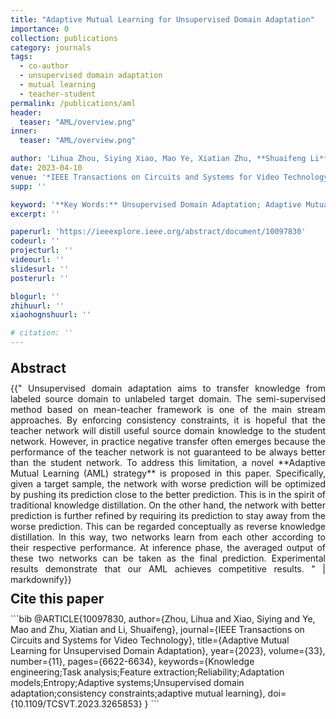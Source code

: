 ```yaml
---
title: "Adaptive Mutual Learning for Unsupervised Domain Adaptation"
importance: 0
collection: publications
category: journals
tags:
  - co-author
  - unsupervised domain adaptation
  - mutual learning
  - teacher-student
permalink: /publications/aml
header:
  teaser: "AML/overview.png"
inner:
  teaser: "AML/overview.png"

author: 'Lihua Zhou, Siying Xiao, Mao Ye, Xiatian Zhu, **Shuaifeng Li**'
date: 2023-04-10
venue: '*IEEE Transactions on Circuits and Systems for Video Technology* (**TCSVT**)'
supp: ''

keyword: '**Key Words:** Unsupervised Domain Adaptation; Adaptive Mutual Learning'
excerpt: ''

paperurl: 'https://ieeexplore.ieee.org/abstract/document/10097830'
codeurl: ''
projecturl: ''
videourl: ''
slidesurl: ''
posterurl: ''

blogurl: ''
zhihuurl: ''
xiaohognshuurl: ''

# citation: ''
---
```


<h2 style="margin: 1em 0 0.5em;" >Abstract</h2>
<div style="text-align: justify;">{{"
Unsupervised domain adaptation aims to transfer knowledge from labeled source domain to unlabeled target domain. The semi-supervised method based on mean-teacher framework is one of the main stream approaches. By enforcing consistency constraints, it is hopeful that the teacher network will distill useful source domain knowledge to the student network. However, in practice negative transfer often emerges because the performance of the teacher network is not guaranteed to be always better than the student network. To address this limitation, a novel **Adaptive Mutual Learning (AML) strategy** is proposed in this paper. Specifically, given a target sample, the network with worse prediction will be optimized by pushing its prediction close to the better prediction. This is in the spirit of traditional knowledge distillation. On the other hand, the network with better prediction is further refined by requiring its prediction to stay away from the worse prediction. This can be regarded conceptually as reverse knowledge distillation. In this way, two networks learn from each other according to their respective performance. At inference phase, the averaged output of these two networks can be taken as the final prediction. Experimental results demonstrate that our AML achieves competitive results.
" | markdownify}}</div>

<h2 style="margin: 0.5em 0 0.5em;" >Cite this paper</h2>
```bib
@ARTICLE{10097830,
  author={Zhou, Lihua and Xiao, Siying and Ye, Mao and Zhu, Xiatian and Li, Shuaifeng},
  journal={IEEE Transactions on Circuits and Systems for Video Technology}, 
  title={Adaptive Mutual Learning for Unsupervised Domain Adaptation}, 
  year={2023},
  volume={33},
  number={11},
  pages={6622-6634},
  keywords={Knowledge engineering;Task analysis;Feature extraction;Reliability;Adaptation models;Entropy;Adaptive systems;Unsupervised domain adaptation;consistency constraints;adaptive mutual learning},
  doi={10.1109/TCSVT.2023.3265853}
}
```